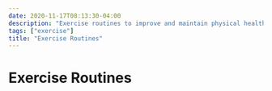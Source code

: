 ```yaml
---
date: 2020-11-17T08:13:30-04:00
description: "Exercise routines to improve and maintain physical health"
tags: ["exercise"]
title: "Exercise Routines"
---
```


# Exercise Routines

